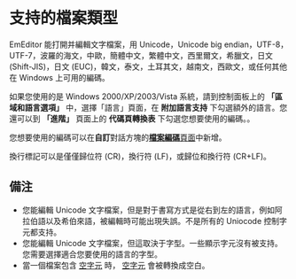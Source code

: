 # 支持的檔案類型

EmEditor 能打開并編輯文字檔案，用 Unicode，Unicode big endian，UTF-8，UTF-7，波羅的海文，中歐，簡體中文，繁體中文，西里爾文，希臘文，日文 (Shift-JIS)，日文 (EUC)，韓文，泰文，土耳其文，越南文，西歐文，或任何其他在 Windows 上可用的編碼。

如果您使用的是 Windows 2000/XP/2003/Vista 系統，請到控制面板上的 **「區域和語言選項」** 中，選擇「語言」頁面，在 **附加語言支持** 下勾選額外的語言。您還可以到 **「進階」** 頁面上的 **代碼頁轉換表** 下勾選您想要使用的編碼。。

您想要使用的編碼可以在**自訂**對話方塊的[**檔案編碼**頁面](../../dlg/customize/encodings/index)中新增。

換行標記可以是僅僅歸位符 (CR)，換行符 (LF)，或歸位和換行符 (CR+LF)。

## 備注

- 您能編輯 Unicode 文字檔案，但是對于書寫方式是從右到左的語言，例如阿拉伯語以及希伯來語，被編輯時可能出現失誤。不是所有的 Uniocode 控制字元都支持。
- 您能編輯 Unicode 文字檔案，但這取決于字型。一些顯示字元沒有被支持。您需要選擇適合您要使用的語言的字型。
- 當一個檔案包含 [空字元](../../glossary/nullcharacter) 時， [空字元](../../glossary/nullcharacter) 會被轉換成空白。
